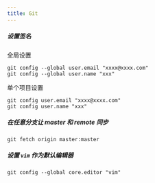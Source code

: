 ```yaml
---
title: Git
---
```


##### 设置签名
全局设置
```shell
git config --global user.email "xxxx@xxxx.com"
git config --global user.name "xxx"
```
单个项目设置
```shell
git config user.email "xxxx@xxxx.com"
git config user.name "xxx"
```

##### 在任意分支让 master 和 remote 同步
```shell
git fetch origin master:master
```

##### 设置 `vim` 作为默认编辑器
```shell
git config --global core.editor "vim"
```
